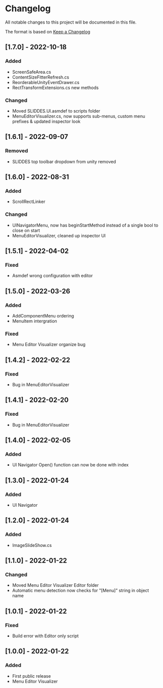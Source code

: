 # Changelog
All notable changes to this project will be documented in this file.

The format is based on [Keep a Changelog](https://keepachangelog.com/en/1.0.0/)

## [1.7.0] - 2022-10-18
### Added
- ScreenSafeArea.cs
- ContentSizeFitterRefresh.cs
- ReorderableUnityEventDrawer.cs
- RectTransformExtensions.cs new methods

### Changed
- Moved SLIDDES.UI.asmdef to scripts folder
- MenuEditorVisualizer.cs, now supports sub-menus, custom menu prefixes & updated inspector look

## [1.6.1] - 2022-09-07
### Removed
- SLIDDES top toolbar dropdown from unity removed

## [1.6.0] - 2022-08-31
### Added
- ScrollRectLinker
### Changed
- UINavigatorMenu, now has beginStartMethod instead of a single bool to close on start
- MenuEditorVisualizer, cleaned up inspector UI

## [1.5.1] - 2022-04-02
### Fixed
- Asmdef wrong configuration with editor

## [1.5.0] - 2022-03-26
### Added
- AddComponentMenu ordering
- MenuItem intergration
### Fixed
- Menu Editor Visualizer organize bug

## [1.4.2] - 2022-02-22
### Fixed
- Bug in MenuEditorVisualizer

## [1.4.1] - 2022-02-20
### Fixed
- Bug in MenuEditorVisualizer

## [1.4.0] - 2022-02-05
### Added
- UI Navigator Open() function can now be done with index

## [1.3.0] - 2022-01-24
### Added
- UI Navigator

## [1.2.0] - 2022-01-24
### Added
- ImageSlideShow.cs

## [1.1.0] - 2022-01-22
### Changed
- Moved Menu Editor Visualizer Editor folder
- Automatic menu detection now checks for "[Menu]" string in object name

## [1.0.1] - 2022-01-22
### Fixed
- Build error with Editor only script

## [1.0.0] - 2022-01-22
### Added
- First public release
- Menu Editor Visualizer